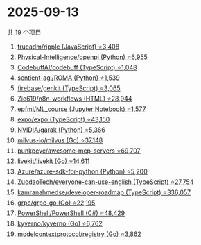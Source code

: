 # 2025-09-13

共 19 个项目

<!-- BEGIN GITHUB -->
<!-- 最后更新时间 2025-09-13 08:39:24 +0800 -->
1. [trueadm/ripple (JavaScript) ⭐3,408](https://github.com/trueadm/ripple)
1. [Physical-Intelligence/openpi (Python) ⭐6,955](https://github.com/Physical-Intelligence/openpi)
1. [CodebuffAI/codebuff (TypeScript) ⭐1,048](https://github.com/CodebuffAI/codebuff)
1. [sentient-agi/ROMA (Python) ⭐1,539](https://github.com/sentient-agi/ROMA)
1. [firebase/genkit (TypeScript) ⭐3,065](https://github.com/firebase/genkit)
1. [Zie619/n8n-workflows (HTML) ⭐28,944](https://github.com/Zie619/n8n-workflows)
1. [epfml/ML_course (Jupyter Notebook) ⭐1,577](https://github.com/epfml/ML_course)
1. [expo/expo (TypeScript) ⭐43,150](https://github.com/expo/expo)
1. [NVIDIA/garak (Python) ⭐5,366](https://github.com/NVIDIA/garak)
1. [milvus-io/milvus (Go) ⭐37,148](https://github.com/milvus-io/milvus)
1. [punkpeye/awesome-mcp-servers ⭐69,707](https://github.com/punkpeye/awesome-mcp-servers)
1. [livekit/livekit (Go) ⭐14,611](https://github.com/livekit/livekit)
1. [Azure/azure-sdk-for-python (Python) ⭐5,200](https://github.com/Azure/azure-sdk-for-python)
1. [ZuodaoTech/everyone-can-use-english (TypeScript) ⭐27,754](https://github.com/ZuodaoTech/everyone-can-use-english)
1. [kamranahmedse/developer-roadmap (TypeScript) ⭐336,057](https://github.com/kamranahmedse/developer-roadmap)
1. [grpc/grpc-go (Go) ⭐22,195](https://github.com/grpc/grpc-go)
1. [PowerShell/PowerShell (C#) ⭐48,429](https://github.com/PowerShell/PowerShell)
1. [kyverno/kyverno (Go) ⭐6,762](https://github.com/kyverno/kyverno)
1. [modelcontextprotocol/registry (Go) ⭐3,862](https://github.com/modelcontextprotocol/registry)
<!-- END GITHUB -->